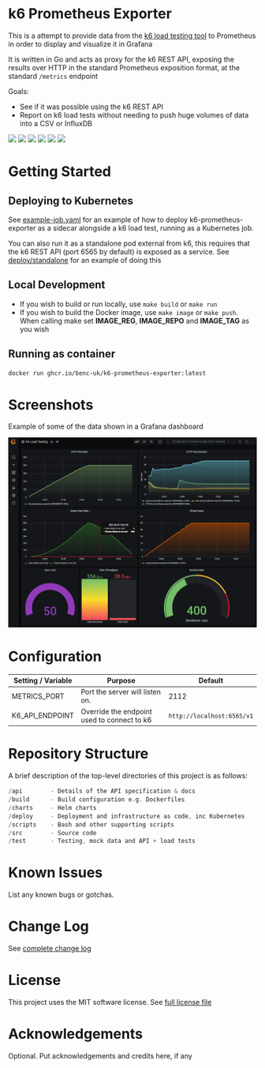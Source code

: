 # k6 Prometheus Exporter

This is a attempt to provide data from the [k6 load testing tool](https://k6.io/) to Prometheus in order to display and visualize it in Grafana

It is written in Go and acts as proxy for the k6 REST API, exposing the results over HTTP in the standard Prometheus exposition format, at the standard `/metrics` endpoint

Goals:

- See if it was possible using the k6 REST API
- Report on k6 load tests without needing to push huge volumes of data into a CSV or InfluxDB

![](https://img.shields.io/github/license/benc-uk/k6-prometheus-exporter)
![](https://img.shields.io/github/last-commit/benc-uk/k6-prometheus-exporter)
![](https://img.shields.io/github/release/benc-uk/k6-prometheus-exporter)
![](https://img.shields.io/github/checks-status/benc-uk/k6-prometheus-exporter/main)
![](https://img.shields.io/github/workflow/status/benc-uk/k6-prometheus-exporter/CI%20Build?label=ci-build)
![](https://img.shields.io/github/workflow/status/benc-uk/k6-prometheus-exporter/Release%20Assets?label=release)

# Getting Started

## Deploying to Kubernetes

See [example-job.yaml](deploy/example-job.yaml) for an example of how to deploy k6-prometheus-exporter as a sidecar alongside a k6 load test, running as a Kubernetes job.

You can also run it as a standalone pod external from k6, this requires that the k6 REST API (port 6565 by default) is exposed as a service. See [deploy/standalone](./deploy/standalone) for an example of doing this

## Local Development

- If you wish to build or run locally, use `make build` or `make run`
- If you wish to build the Docker image, use `make image` or `make push`. When calling make set **IMAGE_REG**, **IMAGE_REPO** and **IMAGE_TAG** as you wish

## Running as container

```bash
docker run ghcr.io/benc-uk/k6-prometheus-exporter:latest
```

# Screenshots

Example of some of the data shown in a Grafana dashboard

![](./docs/screen2.png)

# Configuration

| Setting / Variable | Purpose                                     | Default                    |
| ------------------ | ------------------------------------------- | -------------------------- |
| METRICS_PORT       | Port the server will listen on.             | 2112                       |
| K6_API_ENDPOINT    | Override the endpoint used to connect to k6 | `http://localhost:6565/v1` |

# Repository Structure

A brief description of the top-level directories of this project is as follows:

```c
/api        - Details of the API specification & docs
/build      - Build configuration e.g. Dockerfiles
/charts     - Helm charts
/deploy     - Deployment and infrastructure as code, inc Kubernetes
/scripts    - Bash and other supporting scripts
/src        - Source code
/test       - Testing, mock data and API + load tests
```

# Known Issues

List any known bugs or gotchas.

# Change Log

See [complete change log](./CHANGELOG.md)

# License

This project uses the MIT software license. See [full license file](./LICENSE)

# Acknowledgements

Optional. Put acknowledgements and credits here, if any
